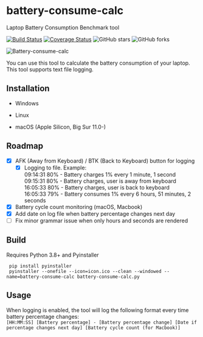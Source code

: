# battery-consume-calc

Laptop Battery Consumption Benchmark tool

[![Build Status](https://travis-ci.com/frvfrvr/battery-consume-calc.svg?branch=master)](https://travis-ci.com/frvfrvr/battery-consume-calc)
[![Coverage Status](https://coveralls.io/repos/frvfrvr/battery-consume-calc/badge.svg?branch=master)](https://coveralls.io/r/frvfrvr/battery-consume-calc?branch=master)
![GitHub stars](https://img.shields.io/github/stars/frvfrvr/battery-consume-calc.svg)
![GitHub forks](https://img.shields.io/github/forks/frvfrvr/battery-consume-calc.svg)

![Battery-consume-calc](https://i.imgur.com/d2H1aXQ.png)

You can use this tool to calculate the battery consumption of your laptop. This tool supports text file logging.

## Installation

- Windows

- Linux

- macOS (Apple Silicon, Big Sur 11.0-)

## Roadmap

- [x] AFK (Away from Keyboard) / BTK (Back to Keyboard) button for logging
  - [x] Logging to file. Example:  
          09:14:31 80% - Battery charges 1% every 1 minute, 1 second  
          09:15:31 80% - Battery charges, user is away from keyboard  
          16:05:33 80% - Battery charges, user is back to keyboard  
          16:05:33 79% - Battery consumes 1% every 6 hours, 51 minutes, 2 seconds  
- [x] Battery cycle count monitoring (macOS, Macbook)
- [x] Add date on log file when battery percentage changes next day
- [ ] Fix minor grammar issue when only hours and seconds are rendered

## Build

Requires Python 3.8+ and Pyinstaller

     pip install pyinstaller
     pyinstaller --onefile --icon=icon.ico --clean --windowed --name=battery-consume-calc battery-consume-calc.py

## Usage

When logging is enabled, the tool will log the following format every time battery percentage changes:\
     `[HH:MM:SS] [Battery percentage] - [Battery percentage change] [Date if percentage changes next day] [Battery cycle count (for Macbook)]`
